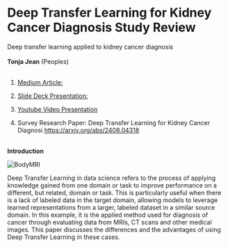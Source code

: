 # Deep Transfer Learning for Kidney Cancer Diagnosis Study Review
Deep transfer learning applied to kidney cancer diagnosis <br>
<br>
**Tonja Jean** (Peoples) <br> <br>
1. [Medium Article:](https://medium.com/@tonjaps3/iterative-data-processing-with-deep-transfer-learning-acaff0fd1fd4) <br>
 
2. [Slide Deck Presentation:](https://github.com/tlavette/deepTransferLearning/blob/main/Iterative%2BData%2BProcessing%2Bwith%2BDeep%2BTransfer%2BLearning.pptx)  <br>
3. [Youtube Video Presentation](https://youtu.be/en7griSZQ7A) <br>
4. Survey Research Paper: Deep Transfer Learning for Kidney Cancer Diagnosi  https://arxiv.org/abs/2408.04318
<br><br> 


**Introduction**
<br>



![BodyMRI](https://github.com/user-attachments/assets/696a4bf3-4d03-4c23-9106-ee81809fb904)

Deep Transfer Learning in data science refers to the process of applying knowledge gained from one domain or task to improve performance on a different, but related, domain or task. This is particularly useful when there is a lack of labeled data in the target domain, allowing models to leverage learned representations from a larger, labeled dataset in a similar source domain. In this example, it is the applied method used for diagnosis of cancer through evaluating data from MRIs, CT scans and other medical images.  This paper discusses the differences and the advantages of using Deep Transfer Learning in these cases.
